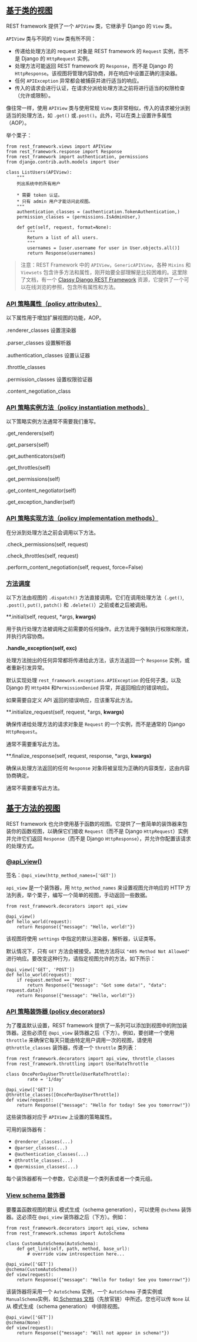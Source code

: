 ## [基于类的视图](http://drf.jiuyou.info/#/drf/views?id=%e5%9f%ba%e4%ba%8e%e7%b1%bb%e7%9a%84%e8%a7%86%e5%9b%be)

REST framework 提供了一个 `APIView` 类，它继承于 Django 的 `View` 类。

`APIView` 类与不同的 `View` 类有所不同：

- 传递给处理方法的 request 对象是 REST framework 的 `Request` 实例，而不是 Django 的 `HttpRequest` 实例。
- 处理方法可能返回 REST framework 的 `Response`，而不是 Django 的 `HttpResponse`。该视图将管理内容协商，并在响应中设置正确的渲染器。
- 任何 `APIException` 异常都会被捕获并进行适当的响应。
- 传入的请求会进行认证，在请求分派给处理方法之前将进行适当的权限检查（允许或限制）。

像往常一样，使用 `APIView` 类与使用常规 `View` 类非常相似，传入的请求被分派到适当的处理方法，如 `.get()` 或`.post()`。此外，可以在类上设置许多属性（AOP）。

举个栗子：

```
from rest_framework.views import APIView
from rest_framework.response import Response
from rest_framework import authentication, permissions
from django.contrib.auth.models import User

class ListUsers(APIView):
    """
    列出系统中的所有用户

    * 需要 token 认证。
    * 只有 admin 用户才能访问此视图。
    """
    authentication_classes = (authentication.TokenAuthentication,)
    permission_classes = (permissions.IsAdminUser,)

    def get(self, request, format=None):
        """
        Return a list of all users.
        """
        usernames = [user.username for user in User.objects.all()]
        return Response(usernames)
```

> 注意：REST Framework 中的 `APIView`，`GenericAPIView`，各种 `Mixins` 和 `Viewsets` 包含许多方法和属性，刚开始要全部理解是比较困难的。这里除了文档，有一个 [Classy Django REST Framework](http://www.cdrf.co/) 资源，它提供了一个可以在线浏览的参照，包含所有属性和方法。

### [API 策略属性（policy attributes）](http://drf.jiuyou.info/#/drf/views?id=api-%e7%ad%96%e7%95%a5%e5%b1%9e%e6%80%a7%ef%bc%88policy-attributes%ef%bc%89)

以下属性用于增加扩展视图的功能，AOP。

.renderer_classes
设置渲染器

.parser_classes
设置解析器

.authentication_classes
设置认证器

.throttle_classes

.permission_classes
设置权限验证器

.content_negotiation_class

### [API 策略实例方法（policy instantiation methods）](http://drf.jiuyou.info/#/drf/views?id=api-%e7%ad%96%e7%95%a5%e5%ae%9e%e4%be%8b%e6%96%b9%e6%b3%95%ef%bc%88policy-instantiation-methods%ef%bc%89)

以下策略实例方法通常不需要我们重写。

.get_renderers(self)

.get_parsers(self)

.get_authenticators(self)

.get_throttles(self)

.get_permissions(self)

.get_content_negotiator(self)

.get_exception_handler(self)

### [API 策略实现方法（policy implementation methods）](http://drf.jiuyou.info/#/drf/views?id=api-%e7%ad%96%e7%95%a5%e5%ae%9e%e7%8e%b0%e6%96%b9%e6%b3%95%ef%bc%88policy-implementation-methods%ef%bc%89)

在分派到处理方法之前会调用以下方法。

.check_permissions(self, request)

.check_throttles(self, request)

.perform_content_negotiation(self, request, force=False)

### [方法调度](http://drf.jiuyou.info/#/drf/views?id=%e6%96%b9%e6%b3%95%e8%b0%83%e5%ba%a6)

以下方法由视图的 `.dispatch()` 方法直接调用。它们在调用处理方法（`.get()`, `.post()`, `put()`, `patch()` 和 `.delete()`）之前或者之后被调用。

**.initial(self, request, \*args, **kwargs)**

用于执行处理方法被调用之前需要的任何操作。此方法用于强制执行权限和限流，并执行内容协商。

**.handle_exception(self, exc)**

处理方法抛出的任何异常都将传递给此方法，该方法返回一个 `Response` 实例，或者重新引发异常。

默认实现处理 `rest_framework.exceptions.APIException` 的任何子类，以及 Django 的 `Http404` 和`PermissionDenied` 异常，并返回相应的错误响应。

如果需要自定义 API 返回的错误响应，应该重写此方法。

**.initialize_request(self, request, \*args, **kwargs)**

确保传递给处理方法的请求对象是 `Request` 的一个实例，而不是通常的 Django `HttpRequest`。

通常不需要重写此方法。

**.finalize_response(self, request, response, \*args, **kwargs)**

确保从处理方法返回的任何 `Response` 对象将被呈现为正确的内容类型，这由内容协商确定。

通常不需要重写此方法。

## [基于方法的视图](http://drf.jiuyou.info/#/drf/views?id=%e5%9f%ba%e4%ba%8e%e6%96%b9%e6%b3%95%e7%9a%84%e8%a7%86%e5%9b%be)

REST framework 也允许使用基于函数的视图。它提供了一套简单的装饰器来包装你的函数视图，以确保它们接收 `Request`（而不是 Django `HttpRequest`）实例并允许它们返回 `Response`（而不是 Django `HttpResponse`），并允许你配置该请求的处理方式。

### [@api_view()](http://drf.jiuyou.info/#/drf/views?id=api_view)

签名：`@api_view(http_method_names=['GET'])`

`api_view` 是一个装饰器，用 `http_method_names` 来设置视图允许响应的 HTTP 方法列表，举个栗子，编写一个简单的视图，手动返回一些数据。

```
from rest_framework.decorators import api_view

@api_view()
def hello_world(request):
    return Response({"message": "Hello, world!"})
```

该视图将使用 `settings` 中指定的默认渲染器，解析器，认证类等。

默认情况下，只有 `GET` 方法会被接受。其他方法将以 `"405 Method Not Allowed"` 进行响应。要改变这种行为，请指定视图允许的方法，如下所示：

```
@api_view(['GET', 'POST'])
def hello_world(request):
    if request.method == 'POST':
        return Response({"message": "Got some data!", "data": request.data})
    return Response({"message": "Hello, world!"})
```

### [API 策略装饰器 (policy decorators)](http://drf.jiuyou.info/#/drf/views?id=api-%e7%ad%96%e7%95%a5%e8%a3%85%e9%a5%b0%e5%99%a8-policy-decorators)

为了覆盖默认设置，REST framework 提供了一系列可以添加到视图中的附加装饰器。这些必须在 `@api_view` 装饰器之后（下方）。例如，要创建一个使用 `throttle` 来确保它每天只能由特定用户调用一次的视图，请使用 `@throttle_classes` 装饰器，传递一个 `throttle` 类列表：

```
from rest_framework.decorators import api_view, throttle_classes
from rest_framework.throttling import UserRateThrottle

class OncePerDayUserThrottle(UserRateThrottle):
        rate = '1/day'

@api_view(['GET'])
@throttle_classes([OncePerDayUserThrottle])
def view(request):
    return Response({"message": "Hello for today! See you tomorrow!"})
```

这些装饰器对应于 `APIView` 上设置的策略属性。

可用的装饰器有：

- `@renderer_classes(...)`
- `@parser_classes(...)`
- `@authentication_classes(...)`
- `@throttle_classes(...)`
- `@permission_classes(...)`

每个装饰器都有一个参数，它必须是一个类列表或者一个类元组。

### [View schema 装饰器](http://drf.jiuyou.info/#/drf/views?id=view-schema-%e8%a3%85%e9%a5%b0%e5%99%a8)

要覆盖函数视图的默认 模式生成（schema generation），可以使用 `@schema` 装饰器。这必须在 `@api_view` 装饰器之后（下方）。例如：

```
from rest_framework.decorators import api_view, schema
from rest_framework.schemas import AutoSchema

class CustomAutoSchema(AutoSchema):
    def get_link(self, path, method, base_url):
        # override view introspection here...

@api_view(['GET'])
@schema(CustomAutoSchema())
def view(request):
    return Response({"message": "Hello for today! See you tomorrow!"})
```

该装饰器将采用一个 `AutoSchema` 实例，一个 `AutoSchema` 子类实例或 `ManualSchema`实例，如[ Schemas 文档](http://www.django-rest-framework.org/api-guide/schemas/)（先放官链）中所述。您也可以传 `None` 以从 模式生成（schema generation） 中排除视图。

```
@api_view(['GET'])
@schema(None)
def view(request):
    return Response({"message": "Will not appear in schema!"})
```